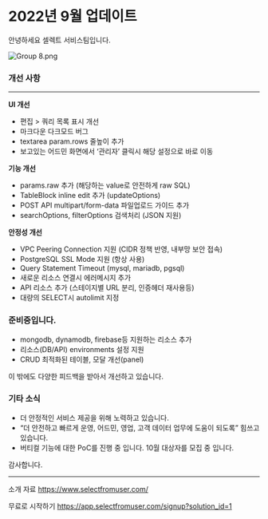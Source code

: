 # 2022년 9월 업데이트

안녕하세요 셀렉트 서비스팀입니다.

![](https://files.readme.io/4551ab6-Group_8.png "Group 8.png")

### 개선 사항

***

**UI 개선**

- 편집 > 쿼리 목록 표시 개선
- 마크다운 다크모드 버그
- textarea param.rows 줄높이 추가
- 보고있는 어드민 화면에서 ‘관리자’ 클릭시 해당 설정으로 바로 이동

**기능 개선**

- params.raw 추가 (해당하는 value로 안전하게 raw SQL)
- TableBlock inline edit 추가 (updateOptions)
- POST API multipart/form-data 파일업로드 가이드 추가
- searchOptions, filterOptions 검색처리 (JSON 지원)

**안정성 개선**

- VPC Peering Connection 지원 (CIDR 정책 반영, 내부망 보안 접속)
- PostgreSQL SSL Mode 지원 (항상 사용)
- Query Statement Timeout (mysql, mariadb, pgsql)
- 새로운 리소스 연결시 에러메시지 추가
- API 리소스 추가 (스테이지별 URL 분리, 인증헤더 재사용등)
- 대량의 SELECT시 autolimit 지정

### 준비중입니다.

- mongodb, dynamodb, firebase등 지원하는 리소스 추가
- 리소스(DB/API) environments 설정 지원
- CRUD 최적화된 테이블, 모달 개선(panel)

이 밖에도 다양한 피드백을 받아서 개선하고 있습니다.

### 기타 소식

- 더 안정적인 서비스 제공을 위해 노력하고 있습니다.
- “더 안전하고 빠르게 운영, 어드민, 영업, 고객 데이터 업무에 도움이 되도록” 힘쓰고 있습니다.
- 버티컬 기능에 대한 PoC를 진행 중 입니다. 10월 대상자를 모집 중 입니다.

감사합니다.

***

소개 자료 <https://www.selectfromuser.com/> 

무료로 시작하기 <https://app.selectfromuser.com/signup?solution_id=1>